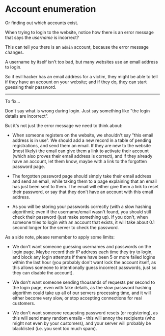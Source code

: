 
# Account enumeration

Or finding out which accounts exist.

When trying to login to the website, notice how there is an error message that says the *username* is incorrect?

This can tell you there is an `admin` account, because the error message changes.

A username by itself isn't too bad, but many websites use an email address to login.

So if evil hacker has an email address for a victim, they might be able to tell if they have an account on your website; and if they do, they can start guessing their password.

---

To fix...

Don't say what is wrong during login. Just say something like "the login details are incorrect".

But it's not just the error message we need to think about:

- When someone registers on the website, we shouldn't say "this email address is in use". We should add a new record in a table of pending registrations, and send them an email. If they are new to the website (most likely) the email can give them a link to activate their account (which also proves their email address is correct), and if they already have an account, let them know, maybe with a link to the forgotten password page.

- The forgotten password page should simply take their email address and send an email, while taking them to a page explaining that an email has just been sent to them. The email will either give them a link to reset their password, or say that they don't have an account with this email address.

- As you will be storing your passwords correctly (with a slow hashing algorithm); even if the username/email wasn't found, you should still check their password (just make something up). If you don't, when someone tries to login with an account that exists, it will take about 0.1 second longer for the server to check the password.

As a side note, please remember to apply some limits:

- We don't want someone guessing usernames and passwords on the login page. Maybe record their IP address each time they try to login, and block any login attempts if there have been 5 or more failed logins within the last hour (you probably don't want lock the account itself, as this allows someone to intentionally guess incorrect passwords, just so they can disable the account).

- We don't want someone sending thousands of requests per second to the login page, even with fake details, as the slow password hashing algorithm could take up all of our servers processing time, and it will either become very slow, or stop accepting connections for real customers.

- We don't want someone requesting password resets (or registering), as this will send many random emails - this will annoy the recipients (who might not even by your customers), and your server will probably be blacklisted (i.e. you sent too much spam).
